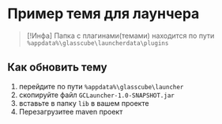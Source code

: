 # Пример темя для лаунчера

> [!Инфа]
> Папка с плагинами(темами) находится по пути ``%appdata%\glasscube\launcherdata\plugins`` 

## Как обновить тему
  1. перейдите по пути ``%appdata%\glasscube\launcher``
  2. скопируйте файл ``GCLauncher-1.0-SNAPSHOT.jar``
  3. вставьте в папку ``lib`` в вашем проекте
  4. Перезагрузитее maven проект
